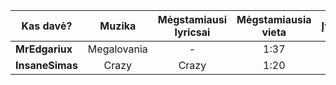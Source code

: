 | Kas davė?       |   Muzika   | Mėgstamiausi lyricsai | Mėgstamiausia vieta | Įvertinimas |
| --------------- |:----------:|:---------------------:|:-------------------:|:-----------:|
| **MrEdgariux**  | Megalovania | -                     | 1:37                | 7            |
| **InsaneSimas** | Crazy   | Crazy                      | 1:20                    | 8            |

